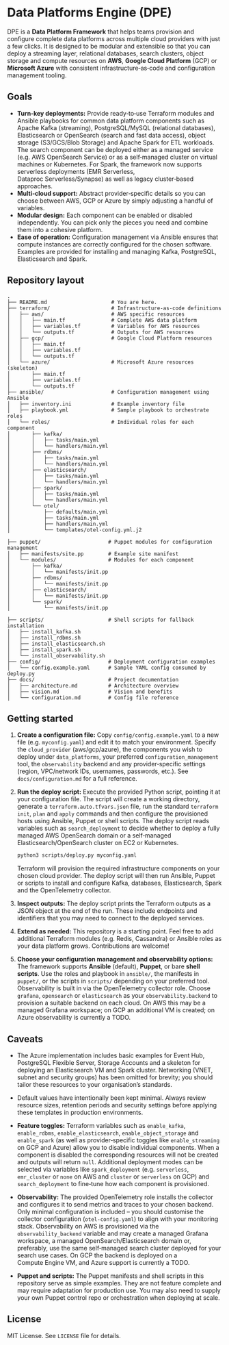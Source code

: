# Data Platforms Engine (DPE)

DPE is a **Data Platform Framework** that helps teams provision and configure complete data platforms across multiple cloud providers with just a few clicks.  It is designed to be modular and extensible so that you can deploy a streaming layer, relational databases, search clusters, object storage and compute resources on **AWS**, **Google Cloud Platform** (GCP) or **Microsoft Azure** with consistent infrastructure‑as‑code and configuration management tooling.

## Goals

* **Turn‑key deployments:** Provide ready‑to‑use Terraform modules and Ansible playbooks for common data platform components such as Apache Kafka (streaming), PostgreSQL/MySQL (relational databases), Elasticsearch or OpenSearch (search and fast data access), object storage (S3/GCS/Blob Storage) and Apache Spark for ETL workloads.  The search component can be deployed either as a managed service (e.g. AWS OpenSearch Service) or as a self‑managed cluster on virtual machines or Kubernetes.  For Spark, the framework now supports serverless deployments (EMR Serverless, Dataproc Serverless/Synapse) as well as legacy cluster‑based approaches.
* **Multi‑cloud support:** Abstract provider‑specific details so you can choose between AWS, GCP or Azure by simply adjusting a handful of variables.
* **Modular design:** Each component can be enabled or disabled independently.  You can pick only the pieces you need and combine them into a cohesive platform.
* **Ease of operation:** Configuration management via Ansible ensures that compute instances are correctly configured for the chosen software.  Examples are provided for installing and managing Kafka, PostgreSQL, Elasticsearch and Spark.

## Repository layout

```
.
├── README.md                     # You are here.
├── terraform/                    # Infrastructure‑as‑code definitions
│   ├── aws/                      # AWS specific resources
│   │   ├── main.tf               # Complete AWS data platform
│   │   ├── variables.tf          # Variables for AWS resources
│   │   └── outputs.tf            # Outputs for AWS resources
│   ├── gcp/                      # Google Cloud Platform resources
│   │   ├── main.tf
│   │   ├── variables.tf
│   │   └── outputs.tf
│   └── azure/                    # Microsoft Azure resources (skeleton)
│       ├── main.tf
│       ├── variables.tf
│       └── outputs.tf
├── ansible/                      # Configuration management using Ansible
│   ├── inventory.ini             # Example inventory file
│   ├── playbook.yml              # Sample playbook to orchestrate roles
│   └── roles/                    # Individual roles for each component
│       ├── kafka/
│       │   ├── tasks/main.yml
│       │   └── handlers/main.yml
│       ├── rdbms/
│       │   ├── tasks/main.yml
│       │   └── handlers/main.yml
│       ├── elasticsearch/
│       │   ├── tasks/main.yml
│       │   └── handlers/main.yml
│       ├── spark/
│       │   ├── tasks/main.yml
│       │   └── handlers/main.yml
│       └── otel/
│           ├── defaults/main.yml
│           ├── tasks/main.yml
│           ├── handlers/main.yml
│           └── templates/otel-config.yml.j2

├── puppet/                      # Puppet modules for configuration management
│   ├── manifests/site.pp        # Example site manifest
│   └── modules/                 # Modules for each component
│       ├── kafka/
│       │   └── manifests/init.pp
│       ├── rdbms/
│       │   └── manifests/init.pp
│       ├── elasticsearch/
│       │   └── manifests/init.pp
│       └── spark/
│           └── manifests/init.pp

├── scripts/                     # Shell scripts for fallback installation
│   ├── install_kafka.sh
│   ├── install_rdbms.sh
│   ├── install_elasticsearch.sh
│   ├── install_spark.sh
│   └── install_observability.sh
├── config/                      # Deployment configuration examples
│   └── config.example.yaml      # Sample YAML config consumed by deploy.py
├── docs/                        # Project documentation
│   ├── architecture.md          # Architecture overview
│   ├── vision.md                # Vision and benefits
│   └── configuration.md         # Config file reference

```

## Getting started

1. **Create a configuration file:** Copy `config/config.example.yaml` to a new file (e.g. `myconfig.yaml`) and edit it to match your environment.  Specify the `cloud_provider` (aws/gcp/azure), the components you wish to deploy under `data_platforms`, your preferred `configuration_management` tool, the `observability` backend and any provider‑specific settings (region, VPC/network IDs, usernames, passwords, etc.).  See `docs/configuration.md` for a full reference.

2. **Run the deploy script:** Execute the provided Python script, pointing it at your configuration file.  The script will create a working directory, generate a `terraform.auto.tfvars.json` file, run the standard `terraform init`, `plan` and `apply` commands and then configure the provisioned hosts using Ansible, Puppet or shell scripts.  The deploy script reads variables such as `search_deployment` to decide whether to deploy a fully managed AWS OpenSearch domain or a self‑managed Elasticsearch/OpenSearch cluster on EC2 or Kubernetes.

   ```bash
   python3 scripts/deploy.py myconfig.yaml
   ```

   Terraform will provision the required infrastructure components on your chosen cloud provider.  The deploy script will then run Ansible, Puppet or scripts to install and configure Kafka, databases, Elasticsearch, Spark and the OpenTelemetry collector.

3. **Inspect outputs:** The deploy script prints the Terraform outputs as a JSON object at the end of the run.  These include endpoints and identifiers that you may need to connect to the deployed services.

4. **Extend as needed:** This repository is a starting point.  Feel free to add additional Terraform modules (e.g. Redis, Cassandra) or Ansible roles as your data platform grows.  Contributions are welcome!

5. **Choose your configuration management and observability options:** The framework supports **Ansible** (default), **Puppet**, or bare **shell scripts**.  Use the roles and playbook in `ansible/`, the manifests in `puppet/`, or the scripts in `scripts/` depending on your preferred tool.  Observability is built in via the OpenTelemetry collector role.  Choose `grafana`, `opensearch` or `elasticsearch` as your `observability.backend` to provision a suitable backend on each cloud.  On AWS this may be a managed Grafana workspace; on GCP an additional VM is created; on Azure observability is currently a TODO.

## Caveats

* The Azure implementation includes basic examples for Event Hub, PostgreSQL Flexible Server, Storage Accounts and a skeleton for deploying an Elasticsearch VM and Spark cluster.  Networking (VNET, subnet and security groups) has been omitted for brevity; you should tailor these resources to your organisation’s standards.
* Default values have intentionally been kept minimal.  Always review resource sizes, retention periods and security settings before applying these templates in production environments.

* **Feature toggles:** Terraform variables such as `enable_kafka`, `enable_rdbms`, `enable_elasticsearch`, `enable_object_storage` and `enable_spark` (as well as provider‑specific toggles like `enable_streaming` on GCP and Azure) allow you to disable individual components.  When a component is disabled the corresponding resources will not be created and outputs will return `null`.  Additional deployment modes can be selected via variables like `spark_deployment` (e.g. `serverless`, `emr_cluster` or `none` on AWS and `cluster` or `serverless` on GCP) and `search_deployment` to fine‑tune how each component is provisioned.

* **Observability:** The provided OpenTelemetry role installs the collector and configures it to send metrics and traces to your chosen backend.  Only minimal configuration is included – you should customise the collector configuration (`otel-config.yaml`) to align with your monitoring stack.  Observability on AWS is provisioned via the `observability_backend` variable and may create a managed Grafana workspace, a managed OpenSearch/Elasticsearch domain or, preferably, use the same self‑managed search cluster deployed for your search use cases.  On GCP the backend is deployed on a Compute Engine VM, and Azure support is currently a TODO.

* **Puppet and scripts:** The Puppet manifests and shell scripts in this repository serve as simple examples.  They are not feature complete and may require adaptation for production use.  You may also need to supply your own Puppet control repo or orchestration when deploying at scale.

## License

MIT License.  See `LICENSE` file for details.
